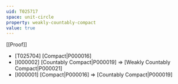 ```yaml
---
uid: T025717
space: unit-circle
property: weakly-countably-compact
value: true
---
```

[[Proof]]

* [T025704] [Compact|P000016]
* [I000002] [Countably Compact|P000019] => [Weakly Countably Compact|P000021]
* [I000001] [Compact|P000016] => [Countably Compact|P000019]


